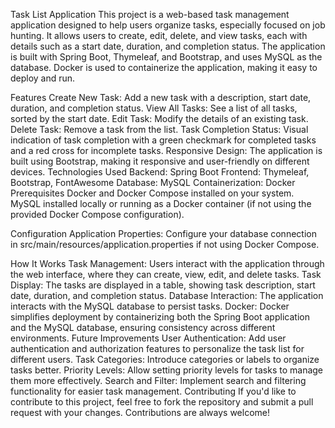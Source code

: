 
Task List Application
This project is a web-based task management application designed to help users organize tasks, especially focused on job hunting. It allows users to create, edit, delete, and view tasks, each with details such as a start date, duration, and completion status. The application is built with Spring Boot, Thymeleaf, and Bootstrap, and uses MySQL as the database. Docker is used to containerize the application, making it easy to deploy and run.

Features
Create New Task: Add a new task with a description, start date, duration, and completion status.
View All Tasks: See a list of all tasks, sorted by the start date.
Edit Task: Modify the details of an existing task.
Delete Task: Remove a task from the list.
Task Completion Status: Visual indication of task completion with a green checkmark for completed tasks and a red cross for incomplete tasks.
Responsive Design: The application is built using Bootstrap, making it responsive and user-friendly on different devices.
Technologies Used
Backend: Spring Boot
Frontend: Thymeleaf, Bootstrap, FontAwesome
Database: MySQL
Containerization: Docker
Prerequisites
Docker and Docker Compose installed on your system.
MySQL installed locally or running as a Docker container (if not using the provided Docker Compose configuration).

 Configuration
Application Properties: Configure your database connection in src/main/resources/application.properties if not using Docker Compose.

How It Works
Task Management: Users interact with the application through the web interface, where they can create, view, edit, and delete tasks.
Task Display: The tasks are displayed in a table, showing task description, start date, duration, and completion status.
Database Interaction: The application interacts with the MySQL database to persist tasks.
Docker: Docker simplifies deployment by containerizing both the Spring Boot application and the MySQL database, ensuring consistency across different environments.
Future Improvements
User Authentication: Add user authentication and authorization features to personalize the task list for different users.
Task Categories: Introduce categories or labels to organize tasks better.
Priority Levels: Allow setting priority levels for tasks to manage them more effectively.
Search and Filter: Implement search and filtering functionality for easier task management.
Contributing
If you'd like to contribute to this project, feel free to fork the repository and submit a pull request with your changes. Contributions are always welcome!
